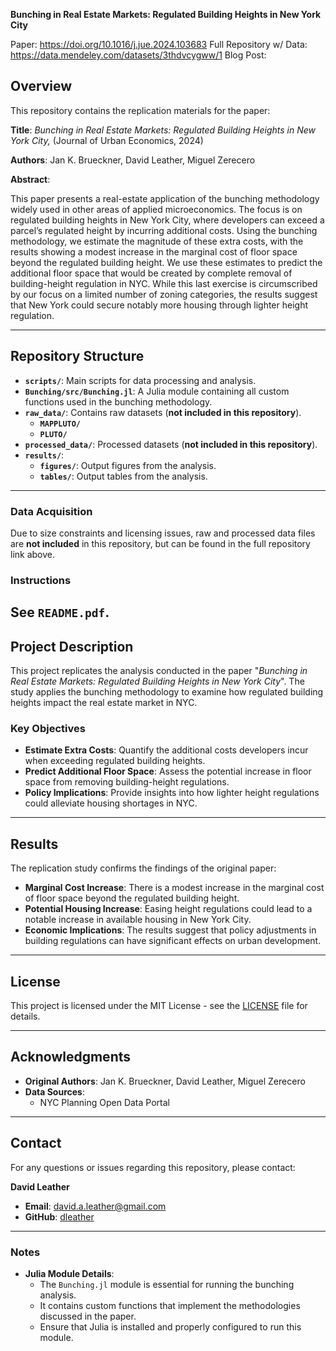 **Bunching in Real Estate Markets: Regulated Building Heights in New York City**

Paper: https://doi.org/10.1016/j.jue.2024.103683
Full Repository w/ Data: https://data.mendeley.com/datasets/3thdvcygww/1
Blog Post:

## **Overview**

This repository contains the replication materials for the paper:

**Title**: *Bunching in Real Estate Markets: Regulated Building Heights in New York City,* (Journal of Urban Economics, 2024)

**Authors**: Jan K. Brueckner, David Leather, Miguel Zerecero

**Abstract**:

This paper presents a real-estate application of the bunching methodology widely used in other areas of applied microeconomics. The focus is on regulated building heights in New York City, where developers can exceed a parcel’s regulated height by incurring additional costs. Using the bunching methodology, we estimate the magnitude of these extra costs, with the results showing a modest increase in the marginal cost of floor space beyond the regulated building height. We use these estimates to predict the additional floor space that would be created by complete removal of building-height regulation in NYC. While this last exercise is circumscribed by our focus on a limited number of zoning categories, the results suggest that New York could secure notably more housing through lighter height regulation.

---

## **Repository Structure**

- **`scripts/`**: Main scripts for data processing and analysis.
- **`Bunching/src/Bunching.jl`**: A Julia module containing all custom functions used in the bunching methodology.
- **`raw_data/`**: Contains raw datasets (**not included in this repository**).
  - **`MAPPLUTO/`**
  - **`PLUTO/`**
- **`processed_data/`**: Processed datasets (**not included in this repository**).
- **`results/`**:
  - **`figures/`**: Output figures from the analysis.
  - **`tables/`**: Output tables from the analysis.

---

### **Data Acquisition**

Due to size constraints and licensing issues, raw and processed data files are **not included** in this repository, but can be found in the full repository link above.

### **Instructions**

See `README.pdf`.
---

## **Project Description**

This project replicates the analysis conducted in the paper "*Bunching in Real Estate Markets: Regulated Building Heights in New York City*". The study applies the bunching methodology to examine how regulated building heights impact the real estate market in NYC.

### **Key Objectives**

- **Estimate Extra Costs**: Quantify the additional costs developers incur when exceeding regulated building heights.
- **Predict Additional Floor Space**: Assess the potential increase in floor space from removing building-height regulations.
- **Policy Implications**: Provide insights into how lighter height regulations could alleviate housing shortages in NYC.

---

## **Results**

The replication study confirms the findings of the original paper:

- **Marginal Cost Increase**: There is a modest increase in the marginal cost of floor space beyond the regulated building height.
- **Potential Housing Increase**: Easing height regulations could lead to a notable increase in available housing in New York City.
- **Economic Implications**: The results suggest that policy adjustments in building regulations can have significant effects on urban development.

---

## **License**

This project is licensed under the MIT License - see the [LICENSE](LICENSE) file for details.

---

## **Acknowledgments**

- **Original Authors**: Jan K. Brueckner, David Leather, Miguel Zerecero
- **Data Sources**:
  - NYC Planning Open Data Portal

---

## **Contact**

For any questions or issues regarding this repository, please contact:

**David Leather**

- **Email**: [david.a.leather@gmail.com](mailto:david.a.leather@gmail.com)
- **GitHub**: [dleather](https://github.com/dleather)

---

### **Notes**

- **Julia Module Details**:
  - The `Bunching.jl` module is essential for running the bunching analysis.
  - It contains custom functions that implement the methodologies discussed in the paper.
  - Ensure that Julia is installed and properly configured to run this module.
